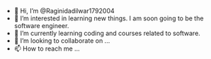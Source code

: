 - 👋 Hi, I’m @Raginidadilwar1792004
- 👀 I’m interested in learning new things. I am soon going to be the software engineer.
- 🌱 I’m currently learning coding and courses related to software.
- 💞️ I’m looking to collaborate on ...
- 📫 How to reach me ...

<!---
Raginidadilwar1792004/Raginidadilwar1792004 is a ✨ special ✨ repository because its `README.md` (this file) appears on your GitHub profile.
You can click the Preview link to take a look at your changes.
--->

